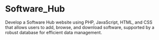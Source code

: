 # Software_Hub
Develop a Software Hub website using PHP, JavaScript, HTML, and CSS that allows users to add, browse, and download software, supported by a robust database for efficient data management.
